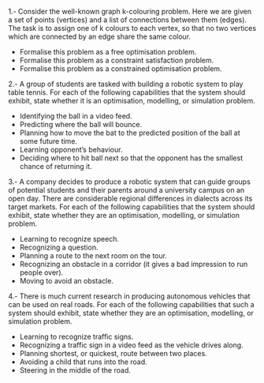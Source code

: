 1.- Consider the well-known graph k-colouring problem. Here we are given a set of points (vertices) and a list of connections between them (edges). The task is to assign one of k colours to each vertex, so that no two vertices which are connected by an edge share the same colour.
- Formalise this problem as a free optimisation problem.
- Formalise this problem as a constraint satisfaction problem.
- Formalise this problem as a constrained optimisation problem.

2.- A group of students are tasked with building a robotic system to play table tennis. For each of the following capabilities that the system should exhibit, state whether it is an optimisation, modelling, or simulation problem.
- Identifying the ball in a video feed.
- Predicting where the ball will bounce.
- Planning how to move the bat to the predicted position of the ball at some future time.
- Learning opponent’s behaviour.
- Deciding where to hit ball next so that the opponent has the smallest chance of returning it.

3.- A company decides to produce a robotic system that can guide groups of potential students and their parents around a university campus on an open day. There are considerable regional differences in dialects across its target markets. For each of the following capabilities that the system should exhibit, state whether they are an optimisation, modelling, or simulation problem.
- Learning to recognize speech.
- Recognizing a question.
- Planning a route to the next room on the tour.
- Recognizing an obstacle in a corridor (it gives a bad impression to run people over).
- Moving to avoid an obstacle.

4.- There is much current research in producing autonomous vehicles that can be used on real roads. For each of the following capabilities that such a system should exhibit, state whether they are an optimisation, modelling, or simulation problem.
- Learning to recognize traffic signs.
- Recognizing a traffic sign in a video feed as the vehicle drives along.
- Planning shortest, or quickest, route between two places.
- Avoiding a child that runs into the road.
- Steering in the middle of the road.
